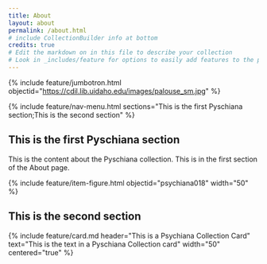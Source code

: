 ```yaml
---
title: About
layout: about
permalink: /about.html
# include CollectionBuilder info at bottom
credits: true
# Edit the markdown on in this file to describe your collection
# Look in _includes/feature for options to easily add features to the page
---
```


{% include feature/jumbotron.html objectid="https://cdil.lib.uidaho.edu/images/palouse_sm.jpg" %}

{% include feature/nav-menu.html sections="This is the first Pyschiana section;This is the second section" %}

## This is the first Pyschiana section

This is the content about the Pyschiana collection.
This is in the first section of the About page.

{% include feature/item-figure.html objectid="psychiana018" width="50" %}

## This is the second section

{% include feature/card.md header="This is a Psychiana Collection Card" text="This is the text in a Pyschiana Collection card" width="50" centered="true"  %}


